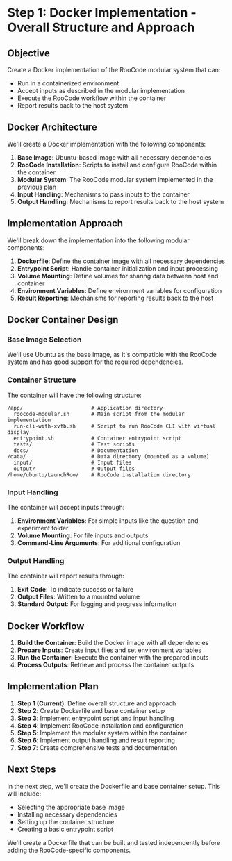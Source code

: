 # Step 1: Docker Implementation - Overall Structure and Approach

## Objective

Create a Docker implementation of the RooCode modular system that can:
- Run in a containerized environment
- Accept inputs as described in the modular implementation
- Execute the RooCode workflow within the container
- Report results back to the host system

## Docker Architecture

We'll create a Docker implementation with the following components:

1. **Base Image**: Ubuntu-based image with all necessary dependencies
2. **RooCode Installation**: Scripts to install and configure RooCode within the container
3. **Modular System**: The RooCode modular system implemented in the previous plan
4. **Input Handling**: Mechanisms to pass inputs to the container
5. **Output Handling**: Mechanisms to report results back to the host system

## Implementation Approach

We'll break down the implementation into the following modular components:

1. **Dockerfile**: Define the container image with all necessary dependencies
2. **Entrypoint Script**: Handle container initialization and input processing
3. **Volume Mounting**: Define volumes for sharing data between host and container
4. **Environment Variables**: Define environment variables for configuration
5. **Result Reporting**: Mechanisms for reporting results back to the host

## Docker Container Design

### Base Image Selection

We'll use Ubuntu as the base image, as it's compatible with the RooCode system and has good support for the required dependencies.

### Container Structure

The container will have the following structure:

```
/app/                      # Application directory
  roocode-modular.sh       # Main script from the modular implementation
  run-cli-with-xvfb.sh     # Script to run RooCode CLI with virtual display
  entrypoint.sh            # Container entrypoint script
  tests/                   # Test scripts
  docs/                    # Documentation
/data/                     # Data directory (mounted as a volume)
  input/                   # Input files
  output/                  # Output files
/home/ubuntu/LaunchRoo/    # RooCode installation directory
```

### Input Handling

The container will accept inputs through:
1. **Environment Variables**: For simple inputs like the question and experiment folder
2. **Volume Mounting**: For file inputs and outputs
3. **Command-Line Arguments**: For additional configuration

### Output Handling

The container will report results through:
1. **Exit Code**: To indicate success or failure
2. **Output Files**: Written to a mounted volume
3. **Standard Output**: For logging and progress information

## Docker Workflow

1. **Build the Container**: Build the Docker image with all dependencies
2. **Prepare Inputs**: Create input files and set environment variables
3. **Run the Container**: Execute the container with the prepared inputs
4. **Process Outputs**: Retrieve and process the container outputs

## Implementation Plan

1. **Step 1 (Current)**: Define overall structure and approach
2. **Step 2**: Create Dockerfile and base container setup
3. **Step 3**: Implement entrypoint script and input handling
4. **Step 4**: Implement RooCode installation and configuration
5. **Step 5**: Implement the modular system within the container
6. **Step 6**: Implement output handling and result reporting
7. **Step 7**: Create comprehensive tests and documentation

## Next Steps

In the next step, we'll create the Dockerfile and base container setup. This will include:
- Selecting the appropriate base image
- Installing necessary dependencies
- Setting up the container structure
- Creating a basic entrypoint script

We'll create a Dockerfile that can be built and tested independently before adding the RooCode-specific components.